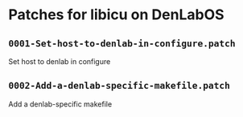 # Patches for libicu on DenLabOS

## `0001-Set-host-to-denlab-in-configure.patch`

Set host to denlab in configure


## `0002-Add-a-denlab-specific-makefile.patch`

Add a denlab-specific makefile


